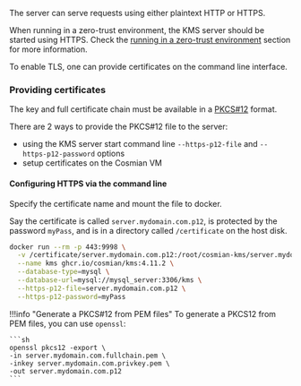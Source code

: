 The server can serve requests using either plaintext HTTP or HTTPS.

When running in a zero-trust environment, the KMS server should be started using HTTPS.
Check the [running in a zero-trust environment](./zero_trust.md) section for more information.

To enable TLS, one can provide certificates on the command line interface.

### Providing certificates

The key and full certificate chain must be available in a [PKCS#12](https://en.wikipedia.org/wiki/PKCS_12) format.

There are 2 ways to provide the PKCS#12 file to the server:

- using the KMS server start command line  `--https-p12-file` and `--https-p12-password` options
- setup certificates on the Cosmian VM

#### Configuring HTTPS via the command line

Specify the certificate name and mount the file to docker.

Say the certificate is called `server.mydomain.com.p12`, is protected by the password `myPass`, and is in a directory called `/certificate` on the host disk.

```sh
docker run --rm -p 443:9998 \
  -v /certificate/server.mydomain.com.p12:/root/cosmian-kms/server.mydomain.com.p12 \
  --name kms ghcr.io/cosmian/kms:4.11.2 \
  --database-type=mysql \
  --database-url=mysql://mysql_server:3306/kms \
  --https-p12-file=server.mydomain.com.p12 \
  --https-p12-password=myPass
```

!!!info "Generate a PKCS#12 from PEM files"
    To generate a PKCS12 from PEM files, you can use `openssl`:

    ```sh
    openssl pkcs12 -export \
    -in server.mydomain.com.fullchain.pem \
    -inkey server.mydomain.com.privkey.pem \
    -out server.mydomain.com.p12
    ```
